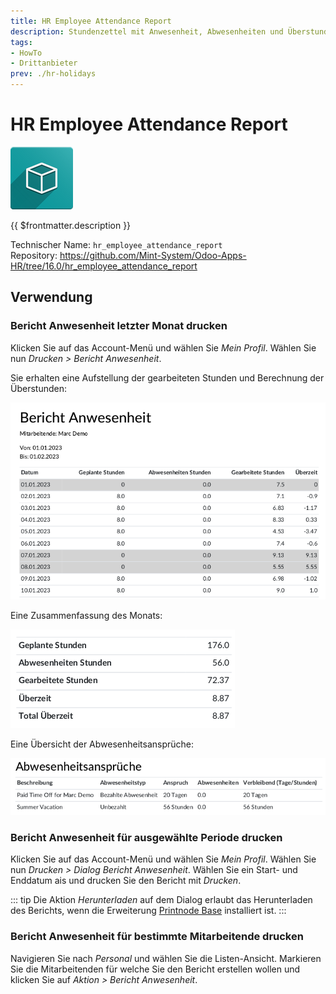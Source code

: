 ```yaml
---
title: HR Employee Attendance Report
description: Stundenzettel mit Anwesenheit, Abwesenheiten und Überstunden.
tags:
- HowTo
- Drittanbieter
prev: ./hr-holidays
---
```

# HR Employee Attendance Report
![icon_oms_box](attachments/icon_oms_box.png)

{{ $frontmatter.description }}

Technischer Name: `hr_employee_attendance_report`\
Repository: <https://github.com/Mint-System/Odoo-Apps-HR/tree/16.0/hr_employee_attendance_report>

## Verwendung

### Bericht Anwesenheit letzter Monat drucken

Klicken Sie auf das Account-Menü und wählen Sie *Mein Profil*. Wählen Sie nun *Drucken > Bericht Anwesenheit*.

Sie erhalten eine Aufstellung der gearbeiteten Stunden und Berechnung der Überstunden:

![](attachments/HR%20Employee%20Attendance%20Report%20Attendances.png)

Eine Zusammenfassung des Monats:

![](attachments/HR%20Employee%20Attendance%20Report%20Summary.png)

Eine Übersicht der Abwesenheitsansprüche:

![](attachments/HR%20Employee%20Attendance%20Report%20Allocations.png)

### Bericht Anwesenheit für ausgewählte Periode drucken

Klicken Sie auf das Account-Menü und wählen Sie *Mein Profil*. Wählen Sie nun *Drucken > Dialog Bericht Anwesenheit*. Wählen Sie ein Start- und Enddatum ais und drucken Sie den Bericht mit *Drucken*.

::: tip
Die Aktion *Herunterladen* auf dem Dialog erlaubt das Herunterladen des Berichts, wenn die Erweiterung [Printnode Base](Printnode%20Base.md) installiert ist.
:::

### Bericht Anwesenheit für bestimmte Mitarbeitende drucken

Navigieren Sie nach *Personal* und wählen Sie die Listen-Ansicht. Markieren Sie die Mitarbeitenden für welche Sie den Bericht erstellen wollen und klicken Sie auf *Aktion > Bericht Anwesenheit*.